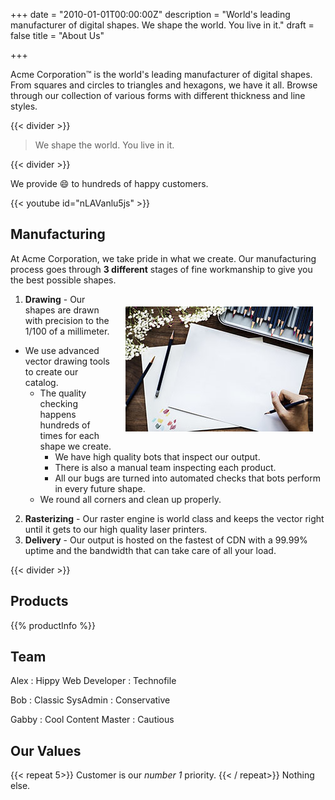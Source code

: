 +++
date = "2010-01-01T00:00:00Z"
description = "World's leading manufacturer of digital shapes. We shape the world. You live in it."
draft = false
title = "About Us"

+++

Acme Corporation&trade; is the world's leading manufacturer of digital shapes. From squares and circles to triangles and hexagons, we have it all. Browse through our collection of various forms with different thickness and line styles.

{{< divider >}}

> We shape the world. You live in it.

{{< divider >}}

We provide :smile: to hundreds of happy customers.

{{< youtube id="nLAVanlu5js" >}}

## Manufacturing

At Acme Corporation, we take pride in what we create. Our manufacturing process goes through __3 different__ stages of fine workmanship to give you the best possible shapes.

<img src="draw.jpg" alt="draw" style="float:right; margin: 20px;">

1. __Drawing__ - Our shapes are drawn with precision to the 1/100 of a millimeter.

+ We use advanced vector drawing tools to create our catalog.
  + The quality checking happens hundreds of times for each shape we create.
    + We have high quality bots that inspect our output.
    + There is also a manual team inspecting each product.
    + All our bugs are turned into automated checks that bots perform in every future shape.
  + We round all corners and clean up properly.

2. __Rasterizing__ - Our raster engine is world class and keeps the vector right until it gets to our high quality laser printers.
3. __Delivery__ - Our output is hosted on the fastest of CDN with a 99.99% uptime and the bandwidth that can take care of all your load.

{{< divider >}}

## Products

{{% productInfo %}}

## Team

Alex
: Hippy Web Developer
: Technofile

Bob
: Classic SysAdmin
: Conservative

Gabby
: Cool Content Master
: Cautious


Our Values
-----------
{{< repeat 5>}}
Customer is our *number 1* priority.
{{< / repeat>}}
Nothing else.